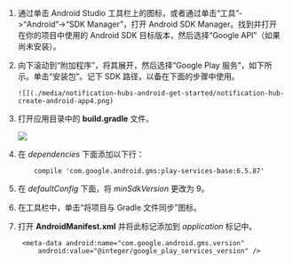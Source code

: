 

1. 通过单击 Android Studio 工具栏上的图标，或者通过单击“工具”->“Android”->“SDK Manager”，打开 Android SDK Manager。找到并打开在你的项目中使用的 Android SDK 目标版本，然后选择“Google API”（如果尚未安装）。

2. 向下滚动到“附加程序”，将其展开，然后选择“Google Play 服务”，如下所示。单击“安装包”。记下 SDK 路径，以备在下面的步骤中使用。

       ![](./media/notification-hubs-android-get-started/notification-hub-create-android-app4.png)

3. 打开应用目录中的 **build.gradle** 文件。

    ![](./media/mobile-services-android-get-started-push/android-studio-push-build-gradle.png)

4. 在 *dependencies* 下面添加以下行：

           compile 'com.google.android.gms:play-services-base:6.5.87'

5. 在 *defaultConfig* 下面，将 *minSdkVersion* 更改为 9。
 
6. 在工具栏中，单击“将项目与 Gradle 文件同步”图标。

7. 打开 **AndroidManifest.xml** 并将此标记添加到 *application* 标记中。

        <meta-data android:name="com.google.android.gms.version"
            android:value="@integer/google_play_services_version" />
 
<!---HONumber=71-->